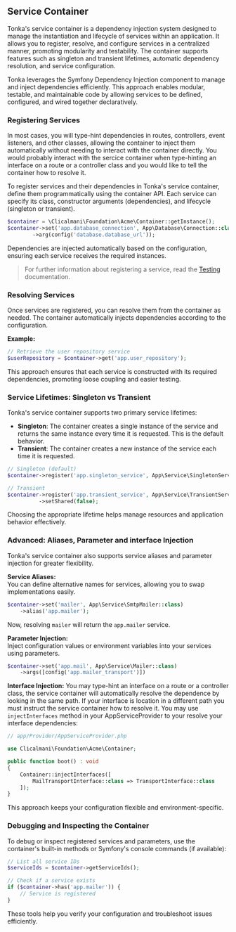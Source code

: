 ## Service Container

Tonka's service container is a dependency injection system designed to manage the instantiation and lifecycle of services within an application. It allows you to register, resolve, and configure services in a centralized manner, promoting modularity and testability. The container supports features such as singleton and transient lifetimes, automatic dependency resolution, and service configuration.

Tonka leverages the Symfony Dependency Injection component to manage and inject dependencies efficiently. This approach enables modular, testable, and maintainable code by allowing services to be defined, configured, and wired together declaratively.

### Registering Services

In most cases, you will type-hint dependencies in routes, controllers, event listeners, and other classes, allowing the container to inject them automatically without needing to interact with the container directly. You would probably interact with the sercice container when type-hinting an interface on a route or a controller class and you would like to tell the container how to resolve it.

To register services and their dependencies in Tonka's service container, define them programmatically using the container API. Each service can specify its class, constructor arguments (dependencies), and lifecycle (singleton or transient).

```php
$container = \Clicalmani\Foundation\Acme\Container::getInstance();
$container->set('app.database_connection', App\Database\Connection::class)
        ->arg(config('database.database_url'));
```

Dependencies are injected automatically based on the configuration, ensuring each service receives the required instances.

> For further information about registering a service, read the [Testing](testing.md) documentation.

### Resolving Services

Once services are registered, you can resolve them from the container as needed. The container automatically injects dependencies according to the configuration.

**Example:**
```php
// Retrieve the user repository service
$userRepository = $container->get('app.user_repository');
```

This approach ensures that each service is constructed with its required dependencies, promoting loose coupling and easier testing.

### Service Lifetimes: Singleton vs Transient

Tonka's service container supports two primary service lifetimes:

- **Singleton**: The container creates a single instance of the service and returns the same instance every time it is requested. This is the default behavior.
- **Transient**: The container creates a new instance of the service each time it is requested.

```php
// Singleton (default)
$container->register('app.singleton_service', App\Service\SingletonService::class);

// Transient
$container->register('app.transient_service', App\Service\TransientService::class)
          ->setShared(false);
```

Choosing the appropriate lifetime helps manage resources and application behavior effectively.

### Advanced: Aliases, Parameter and interface Injection

Tonka's service container also supports service aliases and parameter injection for greater flexibility.

**Service Aliases:**  
You can define alternative names for services, allowing you to swap implementations easily.

```php
$container->set('mailer', App\Service\SmtpMailer::class)
    ->alias('app.mailer');
```

Now, resolving `mailer` will return the `app.mailer` service.

**Parameter Injection:**  
Inject configuration values or environment variables into your services using parameters.

```php
$container->set('app.mail', App\Service\Mailer::class)
    ->args([config('app.mailer_transport')])
```

**Interface Injection:**
You may type-hint an interface on a route or a controller class, the service container will automatically resolve the dependence by looking in the same path. If your interface is location in a different path you must instruct the service container how to resolve it. You may use `injectInterfaces` method in your AppServiceProvider to your resolve your interface dependencies:

```php
// app/Provider/AppServiceProvider.php

use Clicalmani\Foundation\Acme\Container;

public function boot() : void
{
    Container::injectInterfaces([
        MailTransportInterface::class => TransportInterface::class
    ]);
}
```

This approach keeps your configuration flexible and environment-specific.

### Debugging and Inspecting the Container

To debug or inspect registered services and parameters, use the container's built-in methods or Symfony's console commands (if available):

```php
// List all service IDs
$serviceIds = $container->getServiceIds();

// Check if a service exists
if ($container->has('app.mailer')) {
    // Service is registered
}
```

These tools help you verify your configuration and troubleshoot issues efficiently.
